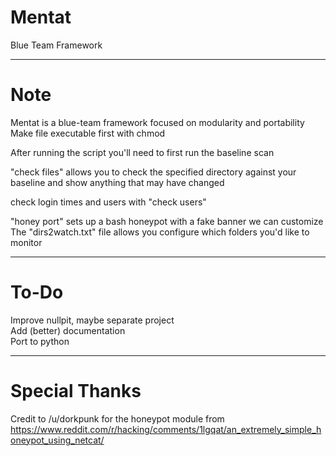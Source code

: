 # Mentat
 Blue Team Framework

---
# Note

Mentat is a blue-team framework focused on modularity and portability  
Make file executable first with chmod  

After running the script you'll need to first run the baseline scan  

"check files" allows you to check the specified directory against your baseline and show anything that may have changed  

check login times and users with "check users" 
 
"honey port" sets up a bash honeypot with a fake banner we can customize
The "dirs2watch.txt" file allows you configure which folders you'd like to monitor

---
# To-Do

Improve nullpit, maybe separate project  
Add (better) documentation  
Port to python

---
# Special Thanks
Credit to /u/dorkpunk for the honeypot module from https://www.reddit.com/r/hacking/comments/1lgqat/an_extremely_simple_honeypot_using_netcat/